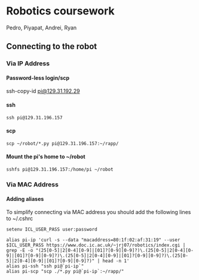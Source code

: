 # Robotics coursework

Pedro, Piyapat, Andrei, Ryan

## Connecting to the robot

### Via IP Address

#### Password-less login/scp
ssh-copy-id pi@129.31.192.29

#### ssh

```
ssh pi@129.31.196.157
```

#### scp

```
scp ~/robot/*.py pi@129.31.196.157:~/rapp/
```

#### Mount the pi's home to ~/robot 

```
sshfs pi@129.31.196.157:/home/pi ~/robot
```

### Via MAC Address

#### Adding aliases

To simplify connecting via MAC address you should add the following lines to ~/.cshrc

```
setenv ICL_USER_PASS user:password

alias pi-ip 'curl -s --data "macaddress=80:1f:02:af:31:19" --user $ICL_USER_PASS https://www.doc.ic.ac.uk/~jrj07/robotics/index.cgi | grep -E -o "(25[0-5]|2[0-4][0-9]|[01]?[0-9][0-9]?)\.(25[0-5]|2[0-4][0-9]|[01]?[0-9][0-9]?)\.(25[0-5]|2[0-4][0-9]|[01]?[0-9][0-9]?)\.(25[0-5]|2[0-4][0-9]|[01]?[0-9][0-9]?)" | head -n 1'
alias pi-ssh "ssh pi@`pi-ip`"
alias pi-scp "scp ./*.py pi@`pi-ip`:~/rapp/"
```
